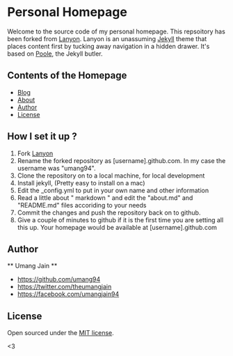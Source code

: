 # Personal Homepage

Welcome to the source code of my personal homepage. This repsoitory has been forked from [Lanyon](https://github.com/poole/lanyon). Lanyon is an unassuming [Jekyll](http://jekyllrb.com) theme that places content first by tucking away navigation in a hidden drawer. It's based on [Poole](http://getpoole.com), the Jekyll butler.

## Contents of the Homepage

- [Blog](#umang94.github.com)
- [About](#umang94.github.com/about)
- [Author](#author)
- [License](#license)

## How I set it up ? 

1. Fork [Lanyon](https://github.com/poole/lanyon)
2. Rename the forked repository as [username].github.com. In my case the username was "umang94".
3. Clone the repository on to a local machine, for local development
4. Install jekyll, (Pretty easy to install on a mac)
5. Edit the \_config.yml to put in your own name and other information
5. Read a little about " markdown " and edit the "about.md" and "README.md" files accoriding to your needs
6. Commit the changes and push the repository back on to github.
7. Give a couple of minutes to github if it is the first time you are setting all this up. Your homepage would be available at [username].github.com


## Author

** Umang Jain **
- <https://github.com/umang94>
- <https://twitter.com/theumangjain>
- <https://facebook.com/umangjain94>


## License

Open sourced under the [MIT license](LICENSE.md).

<3
